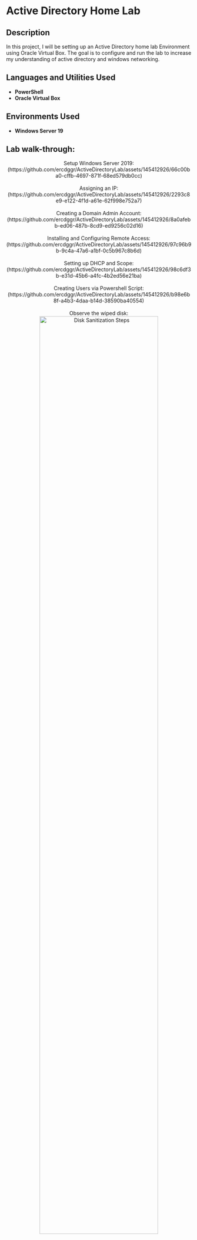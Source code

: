 <h1>Active Directory Home Lab</h1>

<h2>Description</h2>
In this project, I will be setting up an Active Directory home lab Environment using Oracle Virtual Box. The goal is to configure and run the lab to increase my understanding of active directory and windows networking.
<br />


<h2>Languages and Utilities Used</h2>

- <b>PowerShell</b> 
- <b>Oracle Virtual Box</b>

<h2>Environments Used </h2>

- <b>Windows Server 19</b>

<h2>Lab walk-through:</h2>

<p align="center">
Setup Windows Server 2019: <br/>
(https://github.com/ercdggr/ActiveDirectoryLab/assets/145412926/66c00ba0-cffb-4697-871f-68ed579db0cc)
<br />
<br />
Assigning an IP:  <br/>
(https://github.com/ercdggr/ActiveDirectoryLab/assets/145412926/2293c8e9-e122-4f1d-a61e-62f998e752a7)
<br />
<br />
Creating a Domain Admin Account: <br/>
(https://github.com/ercdggr/ActiveDirectoryLab/assets/145412926/8a0afebb-ed06-487b-8cd9-ed9256c02d16)
<br />
<br />
Installing and Configuring Remote Access:  <br/>
(https://github.com/ercdggr/ActiveDirectoryLab/assets/145412926/97c96b9b-9c4a-47a6-a1bf-0c5b967c8b6d)
<br />
<br />
Setting up DHCP and Scope:  <br/>
(https://github.com/ercdggr/ActiveDirectoryLab/assets/145412926/98c6df3b-e31d-45b6-a4fc-4b2ed56e21ba)
<br />
<br />
Creating Users via Powershell Script:  <br/>
(https://github.com/ercdggr/ActiveDirectoryLab/assets/145412926/b98e6b8f-a4b3-4daa-b14d-38590ba40554)
<br />
<br />
Observe the wiped disk:  <br/>
<img src="https://i.imgur.com/AeZkvFQ.png" height="80%" width="80%" alt="Disk Sanitization Steps"/>
</p>

<!--
 ```diff
- text in red
+ text in green
! text in orange
# text in gray
@@ text in purple (and bold)@@
```
--!>
